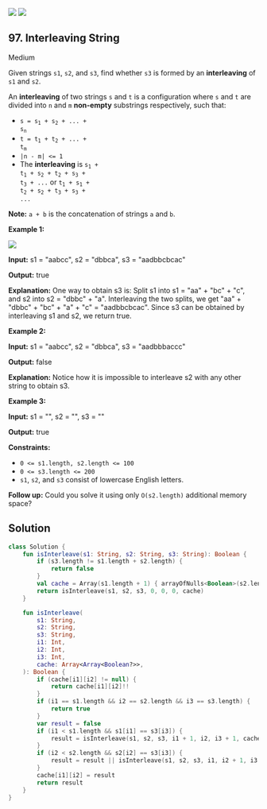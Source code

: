 [![](https://img.shields.io/github/stars/LeetCode-Top-Interview-150/LeetCode-Top-Interview-150?label=Stars&style=flat-square)](https://github.com/LeetCode-Top-Interview-150/LeetCode-Top-Interview-150)
[![](https://img.shields.io/github/forks/LeetCode-Top-Interview-150/LeetCode-Top-Interview-150?label=Fork%20me%20on%20GitHub%20&style=flat-square)](https://github.com/LeetCode-Top-Interview-150/LeetCode-Top-Interview-150/fork)

## 97\. Interleaving String

Medium

Given strings `s1`, `s2`, and `s3`, find whether `s3` is formed by an **interleaving** of `s1` and `s2`.

An **interleaving** of two strings `s` and `t` is a configuration where `s` and `t` are divided into `n` and `m` **non-empty** substrings respectively, such that:

*   <code>s = s<sub>1</sub> + s<sub>2</sub> + ... + s<sub>n</sub></code>
*   <code>t = t<sub>1</sub> + t<sub>2</sub> + ... + t<sub>m</sub></code>
*   `|n - m| <= 1`
*   The **interleaving** is <code>s<sub>1</sub> + t<sub>1</sub> + s<sub>2</sub> + t<sub>2</sub> + s<sub>3</sub> + t<sub>3</sub> + ...</code> or <code>t<sub>1</sub> + s<sub>1</sub> + t<sub>2</sub> + s<sub>2</sub> + t<sub>3</sub> + s<sub>3</sub> + ...</code>

**Note:** `a + b` is the concatenation of strings `a` and `b`.

**Example 1:**

![](https://assets.leetcode.com/uploads/2020/09/02/interleave.jpg)

**Input:** s1 = "aabcc", s2 = "dbbca", s3 = "aadbbcbcac"

**Output:** true

**Explanation:** One way to obtain s3 is: Split s1 into s1 = "aa" + "bc" + "c", and s2 into s2 = "dbbc" + "a". Interleaving the two splits, we get "aa" + "dbbc" + "bc" + "a" + "c" = "aadbbcbcac". Since s3 can be obtained by interleaving s1 and s2, we return true.

**Example 2:**

**Input:** s1 = "aabcc", s2 = "dbbca", s3 = "aadbbbaccc"

**Output:** false

**Explanation:** Notice how it is impossible to interleave s2 with any other string to obtain s3.

**Example 3:**

**Input:** s1 = "", s2 = "", s3 = ""

**Output:** true

**Constraints:**

*   `0 <= s1.length, s2.length <= 100`
*   `0 <= s3.length <= 200`
*   `s1`, `s2`, and `s3` consist of lowercase English letters.

**Follow up:** Could you solve it using only `O(s2.length)` additional memory space?

## Solution

```kotlin
class Solution {
    fun isInterleave(s1: String, s2: String, s3: String): Boolean {
        if (s3.length != s1.length + s2.length) {
            return false
        }
        val cache = Array(s1.length + 1) { arrayOfNulls<Boolean>(s2.length + 1) }
        return isInterleave(s1, s2, s3, 0, 0, 0, cache)
    }

    fun isInterleave(
        s1: String,
        s2: String,
        s3: String,
        i1: Int,
        i2: Int,
        i3: Int,
        cache: Array<Array<Boolean?>>,
    ): Boolean {
        if (cache[i1][i2] != null) {
            return cache[i1][i2]!!
        }
        if (i1 == s1.length && i2 == s2.length && i3 == s3.length) {
            return true
        }
        var result = false
        if (i1 < s1.length && s1[i1] == s3[i3]) {
            result = isInterleave(s1, s2, s3, i1 + 1, i2, i3 + 1, cache)
        }
        if (i2 < s2.length && s2[i2] == s3[i3]) {
            result = result || isInterleave(s1, s2, s3, i1, i2 + 1, i3 + 1, cache)
        }
        cache[i1][i2] = result
        return result
    }
}
```